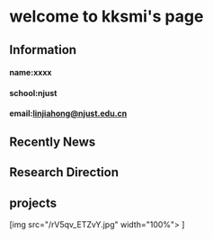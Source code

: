 # welcome to kksmi's page
##  Information
#### name:xxxx
#### school:njust
#### email:linjiahong@njust.edu.cn


## Recently News


## Research Direction

## projects
[img src="/rV5qv_ETZvY.jpg" width="100%"> ]
